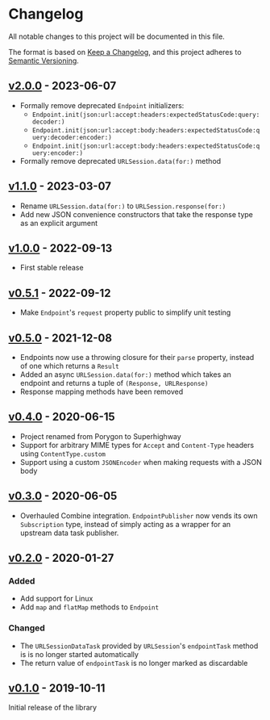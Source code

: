 # Changelog

All notable changes to this project will be documented in this file.

The format is based on [Keep a Changelog](https://keepachangelog.com/en/1.0.0/),
and this project adheres to [Semantic Versioning](https://semver.org/spec/v2.0.0.html).

## [v2.0.0] - 2023-06-07

- Formally remove deprecated `Endpoint` initializers:
    - `Endpoint.init(json:url:accept:headers:expectedStatusCode:query:decoder:)`
    - `Endpoint.init(json:url:accept:body:headers:expectedStatusCode:query:decoder:encoder:)`
    - `Endpoint.init(json:url:accept:body:headers:expectedStatusCode:query:encoder:)`
- Formally remove deprecated `URLSession.data(for:)` method

## [v1.1.0] - 2023-03-07

- Rename `URLSession.data(for:)` to `URLSession.response(for:)`
- Add new JSON convenience constructors that take the response type as an explicit argument

## [v1.0.0] - 2022-09-13

- First stable release

## [v0.5.1] - 2022-09-12

- Make `Endpoint`'s `request` property public to simplify unit testing

## [v0.5.0] - 2021-12-08

- Endpoints now use a throwing closure for their `parse` property, instead of one which returns a `Result`
- Added an async `URLSession.data(for:)` method which takes an endpoint and returns a tuple of `(Response, URLResponse)`
- Response mapping methods have been removed  

## [v0.4.0] - 2020-06-15

- Project renamed from Porygon to Superhighway
- Support for arbitrary MIME types for `Accept` and `Content-Type` headers using `ContentType.custom`
- Support using a custom `JSONEncoder` when making requests with a JSON body

## [v0.3.0] - 2020-06-05

- Overhauled Combine integration. `EndpointPublisher` now vends its own `Subscription` type, instead of simply acting as a wrapper for an upstream data task publisher.

## [v0.2.0] - 2020-01-27

### Added

- Add support for Linux
- Add `map` and `flatMap` methods to `Endpoint`

### Changed

- The `URLSessionDataTask` provided by `URLSession`'s `endpointTask` method is is no longer started automatically
- The return value of `endpointTask` is no longer marked as discardable

## [v0.1.0] - 2019-10-11

Initial release of the library

[v2.0.0]: https://github.com/rhysforyou/Superhighway/compare/1.1.0...2.0.0
[v1.1.0]: https://github.com/rhysforyou/Superhighway/compare/1.0.0...1.1.0
[v1.0.0]: https://github.com/rhysforyou/Superhighway/compare/0.5.1...1.0.0
[v0.5.1]: https://github.com/rhysforyou/Superhighway/compare/0.5.0...0.5.1
[v0.5.0]: https://github.com/rhysforyou/Superhighway/compare/0.4.0...0.5.0
[v0.4.0]: https://github.com/rhysforyou/Superhighway/compare/0.3.0...0.4.0
[v0.3.0]: https://github.com/rhysforyou/Superhighway/compare/0.2.0...0.3.0
[v0.2.0]: https://github.com/rhysforyou/Superhighway/compare/0.1.0...0.2.0
[v0.1.0]: https://github.com/rhysforyou/Superhighway/releases/tag/0.1.0

